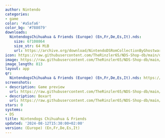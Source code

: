 ```yaml
---
author: Nintendo
categories:
- game
color: '#a5afa6'
color_bg: '#788079'
downloads:
  NintendogsChihuahua & Friends (Europe) (En,Fr,De,Es,It).nds:
    size: 67108864
    size_str: 64 MiB
    url: https://archive.org/download/NintendoDSRomCollectionByGhostware/NintendogsChihuahua%20%26%20Friends%20%28Europe%29%20%28En%2CFr%2CDe%2CEs%2CIt%29.nds
icon: https://raw.githubusercontent.com/TheRinzler65/NDS-Shop-db/main/docs/assets/images/icons/nintendogschihuahua.png
image: https://raw.githubusercontent.com/TheRinzler65/NDS-Shop-db/main/docs/assets/images/icons/nintendogschihuahua.png
image_length: 813
layout: app
qr:
  NintendogsChihuahua & Friends (Europe) (En,Fr,De,Es,It).nds: https://db-NDS-Shop-db.netlify.app/assets/images/qr/nintendogschihuahua--friends-europe-enfrdeesit-nds.png
screenshots:
- description: Game preview
  url: https://raw.githubusercontent.com/TheRinzler65/NDS-Shop-db/main/docs/assets/images/screenshots/nintendogschihuahua/nintendogschihuahua.png
- description: Boxart
  url: https://raw.githubusercontent.com/TheRinzler65/NDS-Shop-db/main/docs/assets/images/boxart/NintendogsChihuahua%20%26%20Friends%20(Europe)%20(En%2CFr%2CDe%2CEs%2CIt).nds.png
stars: 0
systems:
- DS
title: Nintendogs Chihuahua & Friends
updated: '2024-08-12T15:30:00+02:00'
version: (Europe) (En,Fr,De,Es,It)
---
```

